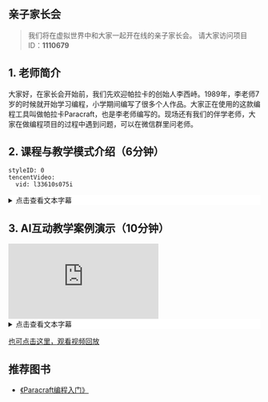 ## 亲子家长会

> 我们将在虚拟世界中和大家一起开在线的亲子家长会。
请大家访问项目ID：**1110679**

## 1. 老师简介
大家好，在家长会开始前，我们先欢迎帕拉卡的创始人李西峙。1989年，李老师7岁的时候就开始学习编程，小学期间编写了很多个人作品。大家正在使用的这款编程工具叫做帕拉卡Paracraft，也是李老师编写的。现场还有我们的伴学老师，大家在做编程项目的过程中遇到问题，可以在微信群里问老师。

## 2. 课程与教学模式介绍（6分钟）

```@TencentVideo
styleID: 0
tencentVideo:
  vid: l33610s075i

```

<details style="background-color:white">
  <summary>点击查看文本字幕</summary><p>

> 先来思考一个问题，大家觉得我们**人类的大脑中有什么**？

有些同学很厉害，说大脑中有神经细胞。大家再想想这些细胞中存储了什么信息？其实，我们脑海中是有**记忆**的，很多很多的记忆。那记忆又是什么呢？其实记忆就是**动画**。大家正在看到的我的演讲，就在你们每个人头脑中留下了一段记忆，也留下了一段动画。说不定，某个晚上你还会梦见它。

除了动画和记忆，我们大脑中还有一种神奇的能量，叫做思维。思维是做什么的呢？它是用来**控制动画的，控制我们头脑中的记忆**，包括情绪。计算机和大脑很像，编写程序前，我们首先要创造场景和动画，然后用代码去控制动画，就像用思维控制记忆一样。 

帕拉卡与传统的编程课不同，我们重视完整的项目制作，也就是动画和编程我们都要学。如果我们脑海中只有思维，没有记忆，我们将没有创造力。创造立体的场景和动画，不仅可以培养孩子的空间智能，也是一切编程项目的基础。

学习编程，就是要完成一个又一个的项目。帕拉卡课程中的项目都不是简单的项目，我们使用AI互动教学系统，手把手的教孩子完成软件操作。但是真正的编程，需要孩子们自己去大量的练习、克服各种困难，将项目越做越好。我曾见过有些同学用1周、1个月甚至1年去完成一个项目，但是最终的作品往往比我们课堂上教的同名项目复杂数十倍。 

对家长，我们想说，帕拉卡的服务不只是课上的1小时，而是课后几十上百倍的业余时间。数据显示，小学生每天看手机等屏幕的时间是3小时，青年人是每天5-9小时。如果孩子能够对帕拉卡保持兴趣，并用电脑进行创造，其实是真正解决了手机等引起的社会矛盾。家长应该大胆的让孩子长时间的使用帕拉卡去创造。

同时帕拉卡也进入了2022年中国教育部发布的《信息科技》的课标解读。 帕拉卡是符合中国科教兴国大战略的可以自主学习的创作工具。


</p></details>



## 3. AI互动教学案例演示（10分钟）

<div class="aspect-ratio">
  <iframe src="https://macros.keepwork.com/?projectId=1110679&capture=[1,2,3,4,5,6]"   frameborder="0" allowfullscreen="true"></iframe>
</div>

<details style="background-color:white">
  <summary>点击查看文本字幕</summary><p>
  
大家先看下我们周围的虚拟环境，我带大家简单参观下，这个虚拟的阶梯教室是如何创建出来的。 

先来看看这里的坐垫，这些坐垫是用方块搭建出来的，缩小后可以作为模型批量放入场景中。鼠标移动到坐垫上，按住鼠标左键不要松手同时移动鼠标可以拖动它；右键点击可以编辑。大家看，这里有黑色和白色2种坐垫，像这样拖动就可以完成简单的五子棋游戏了。五子棋也是我们课程的项目之一。 

我们再来看这里的蓝色方块，它叫做代码方块，里面包含了控制3D世界的逻辑。例如，如果我们点击坐垫，会自动瞬移并面向大屏幕坐下。 这个逻辑的代码就写在这个代码方块中，我们提供图块和文本2种编程方式，点击上方按钮可以切换。 

再来看下我们上方的标语，右键点击第一个告示牌就可以编辑它，它是使用HTML语言完成的。互联网网页中的所有图片、文字都是用这种方式书写的。同样我们可以用图形化或文本的方式在paracraft中学习HTML语言。 

大家注意到我面前的这个笔记本电脑了么？点击它，可以打开一个控制面板，我可以切换白天和黑夜，并且所有联网的同学都会受到影响。同样这些按钮和逻辑也是用HTML和代码完成的。在帕拉卡中，别人的作品就是最好的老师，你可以点击旁边的代码方块，看看作者是如何实现这个控制逻辑的。当然看不懂没有关系，学习编程和学习中文很像，你需要阅读大量你看不懂的文字，然后慢慢接受并理解它们。 

对了，这里的灯是可以点击的，右键点击它。我们发现当对象被点击时，会发送一个消息。输入、过程、输出其实时所有程序逻辑的基础，等你阅读大量别人的代码后，会逐渐理解这点。

最后这个黑色的是电影方块，右键可以打开它。你可以用电影方块制作动画片，最后再用代码去控制何时播放它们。在这个学期的最后，老师还会在这里给优秀的学生作品颁奖。今天老师将第一个奖励颁给台下的一位同学。

## 总结
帕拉卡的在线课程都可以在手机微信上直接互动学习。我们希望能够让家长最低成本、最高效的了解我们的课程、甚至部分家长会一起学习，每天只需5分钟。但是，真正学会编程，需要在电脑上进行大量的练习。很多家长不理解这点，认为孩子沉迷帕拉卡，限制了孩子用电脑的时间, 这是不对的。

我们建议家长要敢于让孩子自己探索、学习、创造。编程的学习覆盖了英语、数学、物理、语文等很多学科，孩子不仅可以掌握自主学习的方法，也可以找到学习跨学科知识的动力。帕拉卡是面向全学科素质教育的创作工具。通过一个个的项目，学生懂得学以致用，还可以参加各种比赛，建立自信。

</p></details>
  
[也可点击这里，观看视频回放](https://v.qq.com/x/page/r3362ew8wo9.html)

## 推荐图书

- [《Paracraft编程入门》](https://keepwork.com/official/docs/references/books)
